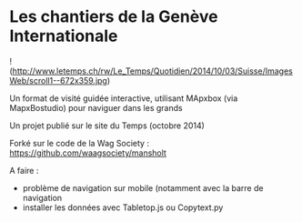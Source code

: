 Les chantiers de la Genève Internationale
========================================

!(http://www.letemps.ch/rw/Le_Temps/Quotidien/2014/10/03/Suisse/ImagesWeb/scroll1--672x359.jpg)

Un format de visité guidée interactive, utilisant MApxbox (via MapxBostudio) pour naviguer dans les grands

Un projet publié sur le site du Temps (octobre 2014) 

Forké sur le code de la Wag Society : https://github.com/waagsociety/mansholt

A faire : 
- problème de navigation sur mobile (notamment avec la barre de navigation
- installer les données avec Tabletop.js ou Copytext.py


